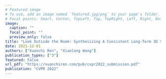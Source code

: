 ```yaml
---
# Featured image
# To use, add an image named `featured.jpg/png` to your page's folder.
# Focal points: Smart, Center, TopLeft, Top, TopRight, Left, Right, BottomLeft, Bottom, BottomRight.
image:
  caption: ""
  focal_point: ""
  preview_only: false
title: "Look Outside the Room: Synthesizing A Consistent Long-Term 3D Scene Video from A Single Image"
date: 2021-12-01
authors: ["Xuanchi Ren", "Xiaolong Wang"]
publication_types: ["3"]
featured: False
url_pdf: "https://xuanchiren.com/pub/cvpr2022_submission.pdf"
publication: "CVPR 2022"
---
```

